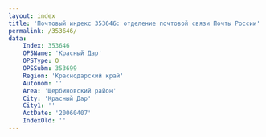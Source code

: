 ```yaml
---
layout: index
title: 'Почтовый индекс 353646: отделение почтовой связи Почты России'
permalink: /353646/
data:
    Index: 353646
    OPSName: 'Красный Дар'
    OPSType: О
    OPSSubm: 353699
    Region: 'Краснодарский край'
    Autonom: ''
    Area: 'Щербиновский район'
    City: 'Красный Дар'
    City1: ''
    ActDate: '20060407'
    IndexOld: ''
---
```

